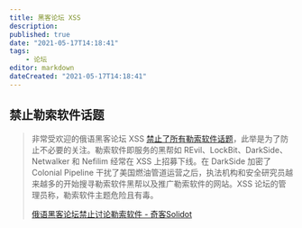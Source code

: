 ```yaml
---
title: 黑客论坛 XSS
description:
published: true
date: "2021-05-17T14:18:41"
tags:
    - 论坛
editor: markdown
dateCreated: "2021-05-17T14:18:41"
---
```


## 禁止勒索软件话题

> 非常受欢迎的俄语黑客论坛 XSS [禁止了所有勒索软件话题](https://web.archive.org/web/20210516023525/https://www.bleepingcomputer.com/news/security/popular-russian-hacking-forum-xss-bans-all-ransomware-topics/)，此举是为了防止不必要的关注。勒索软件即服务的黑帮如 REvil、LockBit、DarkSide、Netwalker 和 Nefilim 经常在 XSS 上招募下线。在 DarkSide 加密了 Colonial Pipeline 干扰了美国燃油管道运营之后，执法机构和安全研究员越来越多的开始搜寻勒索软件黑帮以及推广勒索软件的网站。XSS 论坛的管理员称，勒索软件主题危险且有毒。 
>
> [俄语黑客论坛禁止讨论勒索软件 - 奇客Solidot](https://web.archive.org/web/20210517135946/https://www.solidot.org/story?sid=67770)